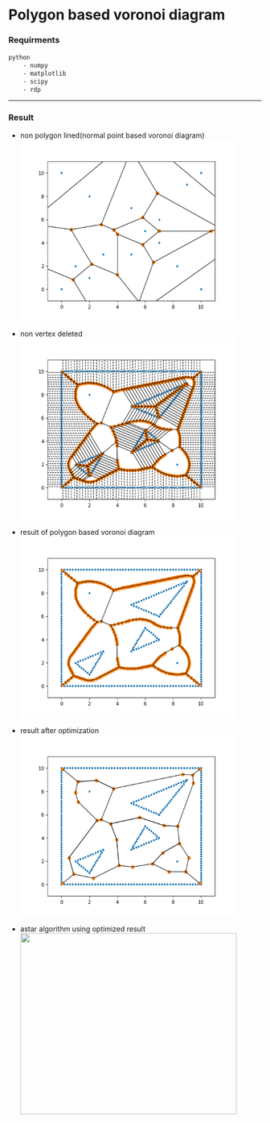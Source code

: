 # Polygon based voronoi diagram

### Requirments
~~~
python   
    - numpy  
    - matplotlib  
    - scipy  
    - rdp  
~~~
-----

### Result
* non polygon lined(normal point based voronoi diagram)  
  <img src="./result/non_lined_result.png" width="430px" height="360px">

* non vertex deleted  
  <img src="./result/non_deleted_result.png" width="430px" height="360px">

* result of polygon based voronoi diagram  
  <img src="./result/non_optimized_result.png" width="430px" height="360px">

* result after optimization  
  <img src="./result/optimized_result.png" width="430px" height="360px">

* astar algorithm using optimized result
  <img src="./result/astart_result.png" width="430px" height="360px">